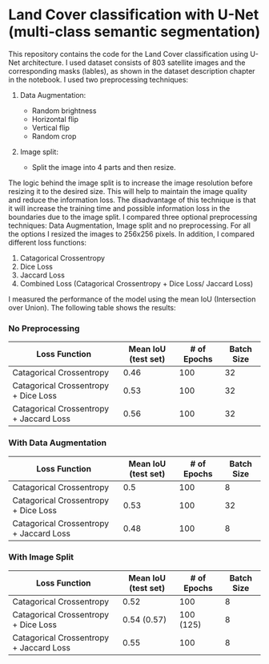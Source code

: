 # Land Cover classification with U-Net (multi-class semantic segmentation)

This repository contains the code for the Land Cover classification using U-Net architecture. 
I used dataset consists of 803 satellite images and the corresponding masks (lables), as shown in the dataset
description chapter in the notebook. I used two preprocessing techniques:

1. Data Augmentation:
    - Random brightness
    - Horizontal flip
    - Vertical flip
    - Random crop

2. Image split:
    - Split the image into 4 parts and then resize.

The logic behind the image split is to increase the image resolution before resizing it to the desired size. 
This will help to maintain the image quality and reduce the information loss. The disadvantage of this technique
is that it will increase the training time and possible information loss in the boundaries due to the image split.
I compared three optional preprocessing techniques: Data Augmentation, Image split and no preprocessing.
For all the options I resized the images to 256x256 pixels. In addition, I compared different loss
functions:

1. Catagorical Crossentropy
2. Dice Loss
3. Jaccard Loss
6. Combined Loss (Catagorical Crossentropy + Dice Loss/ Jaccard Loss)

I measured the performance of the model using the mean IoU (Intersection over Union). The following table shows
the results:

### No Preprocessing
| Loss Function                                    | Mean IoU (test set) | # of Epochs | Batch Size |
|--------------------------------------------------|---------------------|-------------|------------|
| Catagorical Crossentropy                         | 0.46                | 100         | 32         |
| Catagorical Crossentropy + Dice Loss             | 0.53                | 100         | 32         |
| Catagorical Crossentropy + Jaccard Loss          | 0.56                | 100         | 32         |

### With Data Augmentation
| Loss Function                                    | Mean IoU (test set) | # of Epochs | Batch Size |
|--------------------------------------------------|---------------------|-------------|------------|
| Catagorical Crossentropy                         | 0.5                 | 100         | 8          |
| Catagorical Crossentropy + Dice Loss             | 0.53                | 100         | 32         |
| Catagorical Crossentropy + Jaccard Loss          | 0.48                | 100         | 8          |

### With Image Split
| Loss Function                                    | Mean IoU (test set) | # of Epochs | Batch Size |
|--------------------------------------------------|---------------------|-------------|------------|
| Catagorical Crossentropy                         | 0.52                | 100         | 8          |
| Catagorical Crossentropy + Dice Loss             | 0.54 (0.57)         | 100 (125)   | 8          |
| Catagorical Crossentropy + Jaccard Loss          | 0.55                | 100         | 8          |
